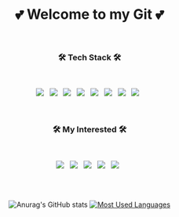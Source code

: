
<div align=center>

 <h1 align="center"><b>💕 Welcome to my Git 💕</b></h1>

</div>

</br>

<h3 align="center"><b>🛠 Tech Stack 🛠</b></h3>
</br>
<p align="center">
<img src="https://img.shields.io/badge/Java-007396?style=flat-square&logo=Java&logoColor=white"/></a> &nbsp
<img src="https://img.shields.io/badge/JavaScript-F7DF1E?style=flat-square&logo=JavaScript&logoColor=white"/></a> &nbsp
<img src="https://img.shields.io/badge/MariaDB-47A248?style=flat-square&logo=MariaDB&logoColor=white"/></a> &nbsp 
<img src="https://img.shields.io/badge/MySQL-4479A1?style=flat-square&logo=MySQL&logoColor=white"/></a> &nbsp 
<img src="https://img.shields.io/badge/Spring-6DB33F?style=flat-square&logo=Spring&logoColor=white"/></a> &nbsp 
<img src="https://img.shields.io/badge/SpringBoot-6DB33F?style=flat-square&logo=SpringBoot&logoColor=white"/></a> &nbsp 
<img src="https://img.shields.io/badge/JSON-000000?style=flat-square&logo=JSON&logoColor=white"/></a> &nbsp 
<img src="https://img.shields.io/badge/jQuery-0769AD?style=flat-square&logo=jQuery&logoColor=white"/></a> &nbsp 

<p>
</br>
<h3 align="center"><b>🛠 My Interested 🛠</b></h3>
</br>
<p align="center">
<img src="https://img.shields.io/badge/Amazon AWS-232F3E?style=flat-square&logo=Amazon%20AWS&logoColor=white"/></a> &nbsp
<img src="https://img.shields.io/badge/Kotlin-0095D5?style=flat-square&logo=Kotlin&logoColor=white"/></a> &nbsp 
<img src="https://img.shields.io/badge/Python-3776AB?style=flat-square&logo=Python&logoColor=white"/></a> &nbsp
<img src="https://img.shields.io/badge/Node.js-339933?style=flat-square&logo=Node.js&logoColor=white"/></a> &nbsp
<img src="https://img.shields.io/badge/Ruby-CC342D?style=flat-square&logo=Ruby&logoColor=white"/></a> &nbsp
</p>

</br>
</br>

<div align=center>
  
![Anurag's GitHub stats](https://github-readme-stats.vercel.app/api?username=dkfzm3221&show_icons=true&theme=radical)
 [![Most Used Languages](https://github-readme-stats.vercel.app/api/top-langs/?username=dkfzm3221&langs_count=9&hide=TSQL,PLpgSQL,PLSQL&layout=compact&theme=radical)
](https://github.com/dkfzm3221/github-readme-stats)

</div>



